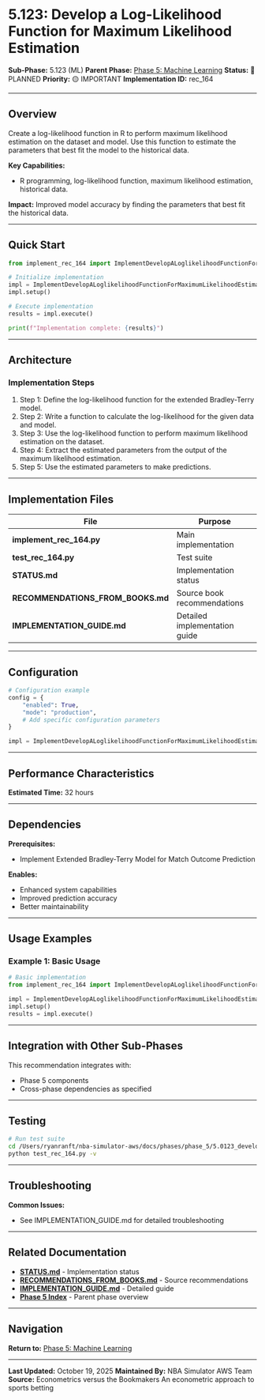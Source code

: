 # 5.123: Develop a Log-Likelihood Function for Maximum Likelihood Estimation

**Sub-Phase:** 5.123 (ML)
**Parent Phase:** [Phase 5: Machine Learning](../PHASE_5_INDEX.md)
**Status:** 🔵 PLANNED
**Priority:** 🟡 IMPORTANT
**Implementation ID:** rec_164

---

## Overview

Create a log-likelihood function in R to perform maximum likelihood estimation on the dataset and model. Use this function to estimate the parameters that best fit the model to the historical data.

**Key Capabilities:**
- R programming, log-likelihood function, maximum likelihood estimation, historical data.

**Impact:**
Improved model accuracy by finding the parameters that best fit the historical data.

---

## Quick Start

```python
from implement_rec_164 import ImplementDevelopALoglikelihoodFunctionForMaximumLikelihoodEstimation

# Initialize implementation
impl = ImplementDevelopALoglikelihoodFunctionForMaximumLikelihoodEstimation()
impl.setup()

# Execute implementation
results = impl.execute()

print(f"Implementation complete: {results}")
```

---

## Architecture

### Implementation Steps

1. Step 1: Define the log-likelihood function for the extended Bradley-Terry model.
2. Step 2: Write a function to calculate the log-likelihood for the given data and model.
3. Step 3: Use the log-likelihood function to perform maximum likelihood estimation on the dataset.
4. Step 4: Extract the estimated parameters from the output of the maximum likelihood estimation.
5. Step 5: Use the estimated parameters to make predictions.

---

## Implementation Files

| File | Purpose |
|------|---------|
| **implement_rec_164.py** | Main implementation |
| **test_rec_164.py** | Test suite |
| **STATUS.md** | Implementation status |
| **RECOMMENDATIONS_FROM_BOOKS.md** | Source book recommendations |
| **IMPLEMENTATION_GUIDE.md** | Detailed implementation guide |

---

## Configuration

```python
# Configuration example
config = {
    "enabled": True,
    "mode": "production",
    # Add specific configuration parameters
}

impl = ImplementDevelopALoglikelihoodFunctionForMaximumLikelihoodEstimation(config=config)
```

---

## Performance Characteristics

**Estimated Time:** 32 hours

---

## Dependencies

**Prerequisites:**
- Implement Extended Bradley-Terry Model for Match Outcome Prediction

**Enables:**
- Enhanced system capabilities
- Improved prediction accuracy
- Better maintainability

---

## Usage Examples

### Example 1: Basic Usage

```python
# Basic implementation
from implement_rec_164 import ImplementDevelopALoglikelihoodFunctionForMaximumLikelihoodEstimation

impl = ImplementDevelopALoglikelihoodFunctionForMaximumLikelihoodEstimation()
impl.setup()
results = impl.execute()
```

---

## Integration with Other Sub-Phases

This recommendation integrates with:
- Phase 5 components
- Cross-phase dependencies as specified

---

## Testing

```bash
# Run test suite
cd /Users/ryanranft/nba-simulator-aws/docs/phases/phase_5/5.0123_develop_a_log-likelihood_function_for_maximum_likelihood_est
python test_rec_164.py -v
```

---

## Troubleshooting

**Common Issues:**
- See IMPLEMENTATION_GUIDE.md for detailed troubleshooting

---

## Related Documentation

- **[STATUS.md](STATUS.md)** - Implementation status
- **[RECOMMENDATIONS_FROM_BOOKS.md](RECOMMENDATIONS_FROM_BOOKS.md)** - Source recommendations
- **[IMPLEMENTATION_GUIDE.md](IMPLEMENTATION_GUIDE.md)** - Detailed guide
- **[Phase 5 Index](../PHASE_5_INDEX.md)** - Parent phase overview

---

## Navigation

**Return to:** [Phase 5: Machine Learning](../PHASE_5_INDEX.md)

---

**Last Updated:** October 19, 2025
**Maintained By:** NBA Simulator AWS Team
**Source:** Econometrics versus the Bookmakers An econometric approach to sports betting
